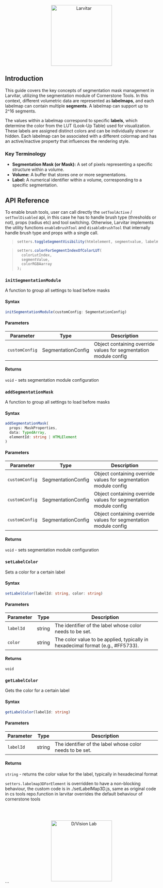 <div style="text-align: center;">
    <img src="https://assets.pokemon.com/assets/cms2/img/pokedex/full/246.png" alt="Larvitar" height="200" />
</div>

## Introduction

This guide covers the key concepts of segmentation mask management in Larvitar, utilizing the segmentation module of Cornerstone Tools. In this context, different volumetric data are represented as **labelmaps**, and each labelmap can contain multiple **segments**. A labelmap can support up to 2^16 segments.

The values within a labelmap correspond to specific **labels**, which determine the color from the LUT (Look-Up Table) used for visualization. These labels are assigned distinct colors and can be individually shown or hidden. Each labelmap can be associated with a different colormap and has an active/inactive property that influences the rendering style.

### Key Terminology

- **Segmentation Mask (or Mask):** A set of pixels representing a specific structure within a volume.
- **Volume:** A buffer that stores one or more segmentations.
- **Label:** A numerical identifier within a volume, corresponding to a specific segmentation.

## API Reference

To enable brush tools, user can call directly the `setToolActive` / `setToolDisabled` api, in this case he has to handle brush type (thresholds or not), props (radius etc) and tool switching. Otherwise, Larvitar implements the utility functions `enableBrushTool` and `disableBrushTool` that internally handle brush type and props with a single call.

> ```typescript
> setters.toggleSegmentVisibility(htmlelement, segmentvalue, labelmapid);
> ```

> ```typescript
> setters.colorForSegmentIndexOfColorLUT(
>   colorLutIndex,
>   segmentValue,
>   colorRGBAarray
> );
> ```

### `initSegmentationModule`

A function to group all settings to load before masks

#### Syntax

```typescript
initSegmentationModule(customConfig: SegmentationConfig)
```

#### Parameters

| Parameter      | Type               | Description                                                      |
| -------------- | ------------------ | ---------------------------------------------------------------- |
| `customConfig` | SegmentationConfig | Object containing override values for segmentation module config |

#### Returns

`void` - sets segmentation module configuration

### `addSegmentationMask`

A function to group all settings to load before masks

#### Syntax

```typescript
addSegmentationMask(
  props: MaskProperties,
  data: TypedArray,
  elementId: string | HTMLElement
)
```

#### Parameters

| Parameter      | Type               | Description                                                      |
| -------------- | ------------------ | ---------------------------------------------------------------- |
| `customConfig` | SegmentationConfig | Object containing override values for segmentation module config |
| `customConfig` | SegmentationConfig | Object containing override values for segmentation module config |
| `customConfig` | SegmentationConfig | Object containing override values for segmentation module config |

#### Returns

`void` - sets segmentation module configuration

### `setLabelColor`

Sets a color for a certain label

#### Syntax

```typescript
setLabelColor(labelId: string, color: string)
```

#### Parameters

| Parameter | Type   | Description                                                                     |
| --------- | ------ | ------------------------------------------------------------------------------- |
| `labelId` | string | The identifier of the label whose color needs to be set.                        |
| `color`   | string | The color value to be applied, typically in hexadecimal format (e.g., #FF5733). |

#### Returns

`void`

### `getLabelColor`

Gets the color for a certain label

#### Syntax

```typescript
getLabelColor(labelId: string)
```

#### Parameters

| Parameter | Type   | Description                                              |
| --------- | ------ | -------------------------------------------------------- |
| `labelId` | string | The identifier of the label whose color needs to be set. |

#### Returns

`string` - returns the color value for the label, typically in hexadecimal format

`setters.labelmap3DForElement` is overridden to have a non-blocking behaviour, the custom code is in ./setLabelMap3D.js, same as original code in cs tools repo.function in larvitar overrides the default behaviour of cornerstone tools

<br></br>

<div style="text-align: center;">
    <img src="https://press.r1-it.storage.cloud.it/logo_trasparent.png" alt="D/Vision Lab" height="200" />
</div>
```
